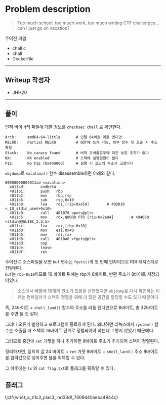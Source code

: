 # Problem description

> Too much school, too much work, too much writing CTF challenges... can I just go on vacation?

주어진 파일
- chall.c
- chall
- Dockerfile

---

## Writeup 작성자

- JHH20

---

## 풀이

먼저 바이너리 파일에 대한 정보를 `checksec chall` 로 확인한다.

```
Arch:     amd64-64-little       # 인텔 64비트 리틀 엔디언
RELRO:    Partial RELRO         # GOT에 쓰기 가능, 외부 함수 첫 호출 시 주소 확정
Stack:    No canary found       # 버퍼 오버플로우에 대한 보호 조치가 없다
NX:       NX enabled            # 스택에 실행권한이 없다
PIE:      No PIE (0x400000)     # 실행 시 코드의 주소가 고정이다
```

`objdump`로 `vacation()` 함수 disassemble하면 아래와 같다.

```
00000000004011ad <vacation>:
  4011ad:       endbr64 
  4011b1:       push   rbp
  4011b2:       mov    rbp,rsp
  4011b5:       sub    rsp,0x10
  4011b9:       lea    rdi,[rip+0xe50]        # 402010 <_IO_stdin_used+0x10>
  4011c0:       call   401070 <puts@plt>
  4011c5:       mov    rdx,QWORD PTR [rip+0x2e94]        # 404060 <stdin@@GLIBC_2.2.5>
  4011cc:       lea    rax,[rbp-0x10]
  4011d0:       mov    esi,0x40
  4011d5:       mov    rdi,rax
  4011d8:       call   4010a0 <fgets@plt>
  4011dd:       nop
  4011de:       leave  
  4011df:       ret
```

주어진 C 소스파일을 보면 `buf` 변수는 `fgets()`의 첫 번째 인자이므로 RDI 래지스터로 전달된다.  
`buf`는 `rbp-0x10`이므로 16 바이트 뒤에는 rbp가 8바이트, 반환 주소가 8바이트 저장되어있다.

> 소스에서 배열에 16개의 원소가 있음을 선언했지만 `objdump`로 다시 확인하는 이유는 컴파일러가 스택의 정렬을 위해 더 많은 공간을 할당할 수도 있기 때문이다.

즉, 24바이트 + `shell_land()` 함수의 주소를 리틀 엔디언으로 8바이트, 총 32바이트를 주면 될 것 같다.

그러나 오류가 발생하고 프로그램이 종료하게 된다. 왜냐하면 리눅스에서 `system()` 함수는 호출될 때 스택이 16바이트 단위로 정렬되어야 하는데 그렇지 않았기 때문에다.

그러므로 중간에 `ret` 가젯을 하나 추가하면 8바이트 주소가 추가되어 스택이 정렬된다.

정리하자면, 임의의 값 24 바이트 + `ret` 가젯 8바이트 + `shell_land()` 주소 8바이트를 입력값으로 넣어주면 쉘을 획득할 수 있다.

그 이후에는 `ls` 와 `cat flag.txt`로 플래그를 획득할 수 있다.

## 플래그

tjctf{wh4t_a_n1c3_plac3_ind33d!_7609d40aeba4844c}